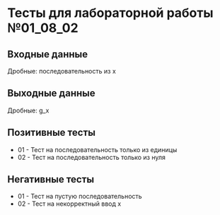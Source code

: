 # Тесты для лабораторной работы №01_08_02

## Входные данные
Дробные: последовательность из x

## Выходные данные
Дробные: g_x

## Позитивные тесты
- 01 - Тест на последовательность только из единицы
- 02 - Тест на последовательность только из нуля

## Негативные тесты
- 01 - Тест на пустую последовательность
- 02 - Тест на некорректный ввод x